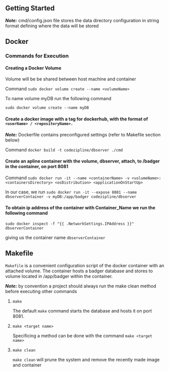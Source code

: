 ## Getting Started
***Note:*** cmd/config.json file stores the data directory configuration in string format defining where the data will be stored
   
## Docker

### Commands for Execution

#### Creating a Docker Volume 
    
Volume will be be shared between host machine and container

Command  ``` sudo docker volume create --name <volumeName> ```

To name volume myDB run the following command
    
``` sudo docker volume create --name myDB ```
    
#### Create a docker image with a tag for dockerhub, with the format of ``` <userName> / <repositoryName>. ```
    
***Note:*** Dockerfile contains preconfigured settings (refer to Makefile section below) 

Command ``` docker build -t codezipline/dbserver ./cmd ```
    
#### Create an apline container with the volume, dbserver, attach, to /badger in the container, on port 8081

 Command ``` sudo docker run -it --name <containerName> -v <volumeName>:<containersDirectory> <osDistribution> <applicationOnStartUp> ```

In our case, we run  ``` sudo docker run -it --expose 8081 --name dbserverContainer -v myDB:/app/badger codezipline/dbserver ```
    
    
#### To obtain ip address of the container with Container_Name we run the following command  

``` sudo docker inspect -f "{{ .NetworkSettings.IPAddress }}" dbserverContainer ``` 

giving us the container name ``` dbserverContainer ```

## Makefile

``` Makefile ``` is a convenient configuration script of the docker container with an attached volume. The container hosts a badger database and stores to volume located in /app/badger within the container. 

 ***Note:*** by convention a project should always run the make clean method before executing other commands

1. ```make```

    The default ``` make ``` command starts the database and hosts it on port 8081. 

2. ``` make <target name> ```

    Specificing a method can be done with the command ``` make <target name> ```

3.  ``` make clean ```

    ``` make clean ``` will prune the system and remove the recently made image and container
    
   


